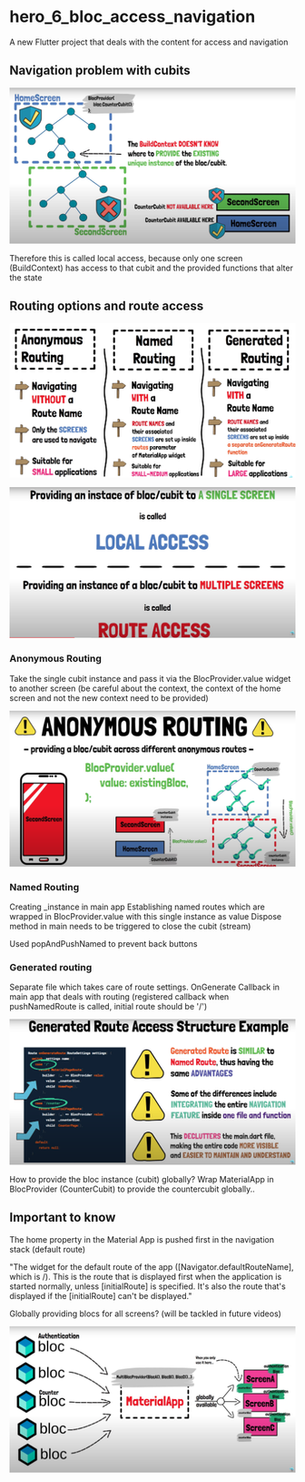 # hero_6_bloc_access_navigation

A new Flutter project that deals with the content for access and navigation

## Navigation problem with cubits

![](2022-12-24-12-37-17.png)

Therefore this is called local access, because only one screen (BuildContext) has access to that cubit and the provided functions that alter the state 

## Routing options and route access

![](2022-12-24-13-09-55.png)

![](2022-12-24-13-06-29.png) 

### Anonymous Routing

Take the single cubit instance and pass it via the BlocProvider.value widget to another screen
(be careful about the context, the context of the home screen and not the new context need to be provided)

![](2022-12-25-09-54-36.png)

### Named Routing

Creating _instance in main app 
Establishing named routes which are wrapped in BlocProvider.value with this single instance as value
Dispose method in main needs to be triggered to close the cubit (stream)

Used popAndPushNamed to prevent back buttons

### Generated routing

Separate file which takes care of route settings.
OnGenerate Callback in main app that deals with routing (registered callback when pushNamedRoute is called, initial route should be '/')

![](2022-12-25-10-41-44.png) 

How to provide the bloc instance (cubit) globally?
Wrap MaterialApp in BlocProvider (CounterCubit) to provide the countercubit globally..

## Important to know 

The home property in the Material App is pushed first in the navigation stack (default route)

"The widget for the default route of the app ([Navigator.defaultRouteName], which is /).
This is the route that is displayed first when the application is started normally, unless [initialRoute] is specified. It's also the route that's displayed if the [initialRoute] can't be displayed."

Globally providing blocs for all screens? (will be tackled in future videos)

![](2022-12-26-10-33-10.png)